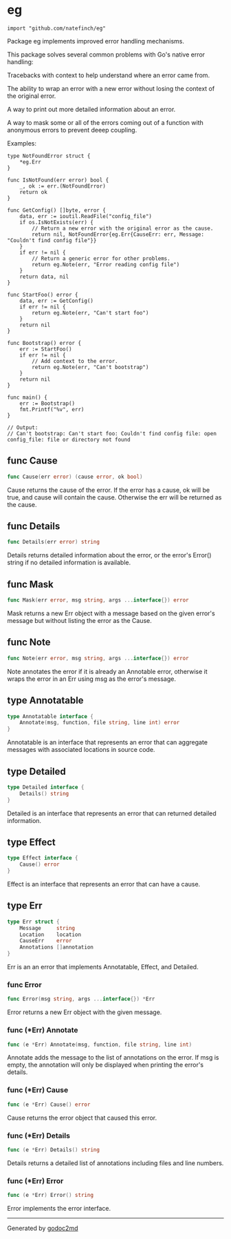 
# eg
    import "github.com/natefinch/eg"

Package eg implements improved error handling mechanisms.

This package solves several common problems with Go's native error handling:

Tracebacks with context to help understand where an error came from.

The ability to wrap an error with a new error without losing the context of
the original error.

A way to print out more detailed information about an error.

A way to mask some or all of the errors coming out of a function with
anonymous errors to prevent deeep coupling.

Examples:


	type NotFoundError struct {
		*eg.Err
	}
	
	func IsNotFound(err error) bool {
		_, ok := err.(NotFoundError)
		return ok
	}
	
	func GetConfig() []byte, error {
		data, err := ioutil.ReadFile("config_file")
		if os.IsNotExists(err) {
			// Return a new error with the original error as the cause.
			return nil, NotFoundError{eg.Err{CauseErr: err, Message: "Couldn't find config file"}}
		}
		if err != nil {
			// Return a generic error for other problems.
			return eg.Note(err, "Error reading config file")
		}
		return data, nil
	}
	
	func StartFoo() error {
		data, err := GetConfig()
		if err != nil {
			return eg.Note(err, "Can't start foo")
		}
		return nil
	}
	
	func Bootstrap() error {
		err := StartFoo()
		if err != nil {
			// Add context to the error.
			return eg.Note(err, "Can't bootstrap")
		}
		return nil
	}
	
	func main() {
		err := Bootstrap()
		fmt.Printf("%v", err)
	}
	
	// Output:
	// Can't bootstrap: Can't start foo: Couldn't find config file: open config_file: file or directory not found






## func Cause
``` go
func Cause(err error) (cause error, ok bool)
```
Cause returns the cause of the error.  If the error has a cause, ok will be
true, and cause will contain the cause.  Otherwise the err will be returned
as the cause.


## func Details
``` go
func Details(err error) string
```
Details returns detailed information about the error, or the error's Error()
string if no detailed information is available.


## func Mask
``` go
func Mask(err error, msg string, args ...interface{}) error
```
Mask returns a new Err object with a message based on the given error's
message but without listing the error as the Cause.


## func Note
``` go
func Note(err error, msg string, args ...interface{}) error
```
Note annotates the error if it is already an Annotable error, otherwise it
wraps the error in an Err using msg as the error's message.



## type Annotatable
``` go
type Annotatable interface {
    Annotate(msg, function, file string, line int) error
}
```
Annotatable is an interface that represents an error that can aggregate
messages with associated locations in source code.











## type Detailed
``` go
type Detailed interface {
    Details() string
}
```
Detailed is an interface that represents an error that can returned detailed
information.











## type Effect
``` go
type Effect interface {
    Cause() error
}
```
Effect is an interface that represents an error that can have a cause.











## type Err
``` go
type Err struct {
    Message     string
    Location    location
    CauseErr    error
    Annotations []annotation
}
```
Err is an an error that implements Annotatable, Effect, and Detailed.









### func Error
``` go
func Error(msg string, args ...interface{}) *Err
```
Error returns a new Err object with the given message.




### func (\*Err) Annotate
``` go
func (e *Err) Annotate(msg, function, file string, line int)
```
Annotate adds the message to the list of annotations on the error.  If msg is
empty, the annotation will only be displayed when printing the error's
details.



### func (\*Err) Cause
``` go
func (e *Err) Cause() error
```
Cause returns the error object that caused this error.



### func (\*Err) Details
``` go
func (e *Err) Details() string
```
Details returns a detailed list of annotations including files and line
numbers.



### func (\*Err) Error
``` go
func (e *Err) Error() string
```
Error implements the error interface.









- - -
Generated by [godoc2md](http://godoc.org/github.com/davecheney/godoc2md)
